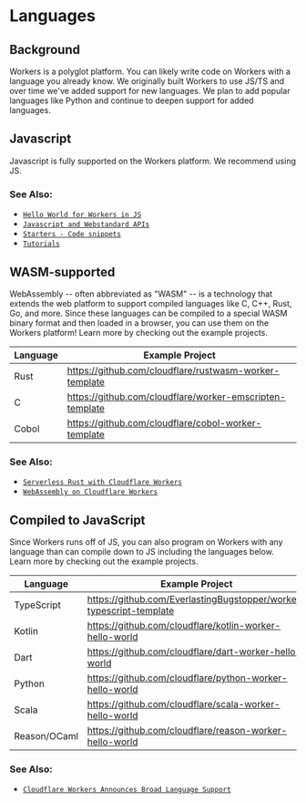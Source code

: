 
# Languages

## Background

Workers is a polyglot platform. You can likely write code on Workers with a language you already know. We originally built Workers to use JS/TS and over time we've added support for new languages. We plan to add popular languages like Python and continue to deepen support for added languages.

## Javascript

Javascript is fully supported on the Workers platform. We recommend using JS.

### See Also:
- [`Hello World for Workers in JS`](https://github.com/cloudflare/worker-template)
- [`Javascript and Webstandard APIs`](/reference/runtime-apis/web-standards)
- [`Starters - Code snippets`](/starters)
- [`Tutorials`](/tutorials)

## WASM-supported

WebAssembly -- often abbreviated as "WASM" -- is a technology that extends the web platform to support compiled languages like C, C++, Rust, Go, and more. Since these languages can be compiled to a special WASM binary format and then loaded in a browser, you can use them on the Workers platform!  Learn more by checking out the example projects.

<TableWrap>

| Language     | Example Project |
|--------------|--------|
| Rust         | https://github.com/cloudflare/rustwasm-worker-template   |
| C            | https://github.com/cloudflare/worker-emscripten-template   |
| Cobol        | https://github.com/cloudflare/cobol-worker-template   |

</TableWrap>

### See Also:
- [`Serverless Rust with Cloudflare Workers`](https://blog.cloudflare.com/cloudflare-workers-as-a-serverless-rust-platform/)
- [`WebAssembly on Cloudflare Workers`](https://blog.cloudflare.com/webassembly-on-cloudflare-workers/)

## Compiled to JavaScript

Since Workers runs off of JS, you can also program on Workers with any language than can compile down to JS including the languages below. Learn more by checking out the example projects.

<TableWrap>

| Language     | Example Project | 
|--------------|--------|
| TypeScript   |   https://github.com/EverlastingBugstopper/worker-typescript-template     |
| Kotlin       |    https://github.com/cloudflare/kotlin-worker-hello-world    |
| Dart         |    https://github.com/cloudflare/dart-worker-hello-world    |
| Python       |    https://github.com/cloudflare/python-worker-hello-world    |
| Scala        |     https://github.com/cloudflare/scala-worker-hello-world   |
| Reason/OCaml |    https://github.com/cloudflare/reason-worker-hello-world    |

</TableWrap>

### See Also:
- [`Cloudflare Workers Announces Broad Language Support`](https://blog.cloudflare.com/cloudflare-workers-announces-broad-language-support/)